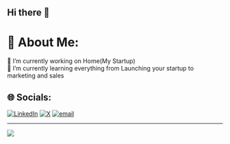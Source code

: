## Hi there 👋

# 💫 About Me:
🔭 I’m currently working on Home(My Startup)<br>🌱 I’m currently learning everything from Launching your startup to marketing and sales


## 🌐 Socials:
[![LinkedIn](https://img.shields.io/badge/LinkedIn-%230077B5.svg?logo=linkedin&logoColor=white)](https://linkedin.com/in/pranay-sewatkar) [![X](https://img.shields.io/badge/X-black.svg?logo=X&logoColor=white)](https://x.com/@Pranayitsyou) [![email](https://img.shields.io/badge/Email-D14836?logo=gmail&logoColor=white)](mailto:pranaydacct@gmail.com) 


---
[![](https://visitcount.itsvg.in/api?id=pranaydact&icon=0&color=0)](https://visitcount.itsvg.in)

<!-- Proudly created with GPRM ( https://gprm.itsvg.in ) -->
<!--
**Pranaydact/pranaydact** is a ✨ _special_ ✨ repository because its `README.md` (this file) appears on your GitHub profile.

Here are some ideas to get you started:

- 🔭 I’m currently working on ...
- 🌱 I’m currently learning ...
- 👯 I’m looking to collaborate on ...
- 🤔 I’m looking for help with ...
- 💬 Ask me about ...
- 📫 How to reach me: ...
- 😄 Pronouns: ...
- ⚡ Fun fact: ...
-->
